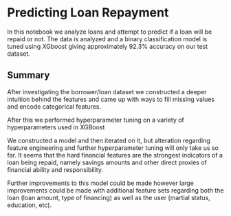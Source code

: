 # Predicting Loan Repayment

In this notebook we analyze loans and attempt to predict if a loan will be repaid or not. The data is analyzed and a
binary classification model is tuned using XGboost giving approximately 92.3% accuracy on our test dataset.

## Summary

After investigating the borrower/loan dataset we constructed a deeper intuition behind the features and
came up with ways to fill missing values and encode categorical features. 

After this we performed hyperparameter tuning on a variety of hyperparameters used in XGBoost 

We constructed a model and then iterated on it, but alteration regarding feature engineering and further hyperparameter tuning
will only take us so far. It seems that the hard financial features are the strongest indicators of a loan being repaid, namely savings amounts and other direct proxies of financial ability and responsibility. 

Further improvements to this model could be made however large improvements could be made with additional feature sets regarding both the loan (loan amount, type of financing) as well as the user (martial status, education, etc).
